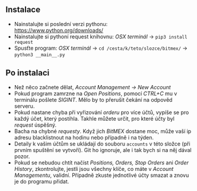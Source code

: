 ## Instalace

- Nainstalujte si poslední verzi pythonu: https://www.python.org/downloads/
- Nainstalujte si pythoní request knihovnu: *OSX terminál* &rightarrow; `pip3 install request`
- Spusťte program: *OSX terminál* &rightarrow; `cd /cesta/k/teto/slozce/bitmex/` &rightarrow; `python3 __main__.py`

## Po instalaci

- Než něco začnete dělat, *Account Management &rightarrow; New Account*
- Pokud program zamrzne na *Open Positions*, pomocí *CTRL+C* mu v terminálu pošlete *SIGINT*. Mělo by to přerušit čekání na odpověd serveru.
- Pokud nastane chyba při vyřizování *orderu* pro více účtů, vypíše se pro každý účet, který postihla. Takhle můžete určit, pro které účty byl *request* úspěšný.
- Bacha na chybné *requesty*. Když jich *BitMEX* dostane moc, může vaší ip adresu blacklistnout na hodinu nebo případně i na týden.
- Detaily k vašim účtům se ukládají do souboru `accounts` v této složce (při prvním spuštění se vytvoří). Git ho ignoruje, ale i tak bych si na něj dával pozor.
- Pokud se nebudou chtít načíst *Positions, Orders, Stop Orders* ani *Order History*, zkontrolujte, jestli jsou všechny klíče, co máte v *Account Managementu*, validní. Případně zkuste jednotlivé účty smazat a znovu je do programu přidat.
